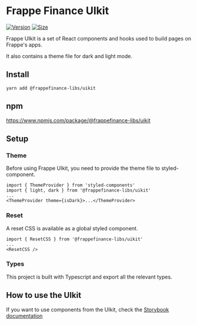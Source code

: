 #  Frappe Finance UIkit

[![Version](https://img.shields.io/npm/v/@frappefinance-libs/uikit)](https://www.npmjs.com/package/@frappefinance-libs/uikit) [![Size](https://img.shields.io/bundlephobia/min/@frappefinance-libs/uikit)](https://www.npmjs.com/package/@frappefinance-libs/uikit)

Frappe UIkit is a set of React components and hooks used to build pages on Frappe's apps.

It also contains a theme file for dark and light mode.

## Install

`yarn add @frappefinance-libs/uikit`

## npm

https://www.npmjs.com/package/@frappefinance-libs/uikit

## Setup

### Theme

Before using Frappe UIkit, you need to provide the theme file to styled-component.

```
import { ThemeProvider } from 'styled-components'
import { light, dark } from '@frappefinance-libs/uikit'
...
<ThemeProvider theme={isDark}>...</ThemeProvider>
```

### Reset

A reset CSS is available as a global styled component.

```
import { ResetCSS } from '@frappefinance-libs/uikit'
...
<ResetCSS />
```

### Types

This project is built with Typescript and export all the relevant types.

## How to use the UIkit

If you want to use components from the UIkit, check the [Storybook documentation](https://frappefinance.github.io/frappe-uikit/)
